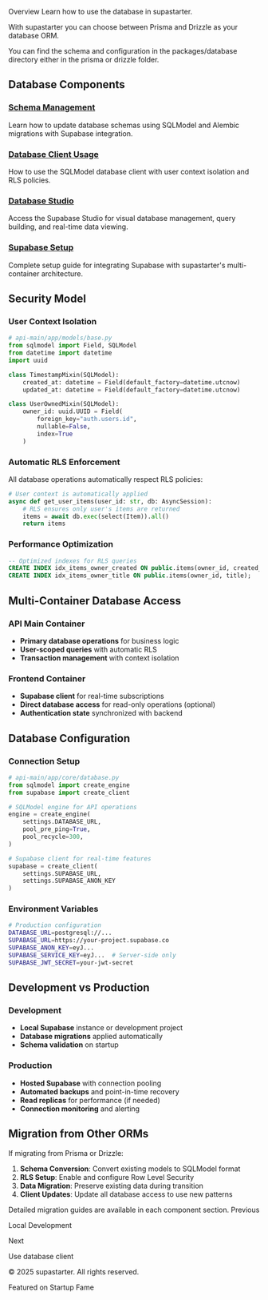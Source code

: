 Overview
Learn how to use the database in supastarter.

With supastarter you can choose between Prisma and Drizzle as your database ORM.

You can find the schema and configuration in the packages/database directory either in the prisma or drizzle folder.

## Database Components

### [Schema Management](Update_schema_&_migrate_changes.md)
Learn how to update database schemas using SQLModel and Alembic migrations with Supabase integration.

### [Database Client Usage](Use_database_client.md)
How to use the SQLModel database client with user context isolation and RLS policies.

### [Database Studio](Use_database_studio.md)
Access the Supabase Studio for visual database management, query building, and real-time data viewing.

### [Supabase Setup](Supabase_setup.md)
Complete setup guide for integrating Supabase with supastarter's multi-container architecture.

## Security Model

### User Context Isolation
```python
# api-main/app/models/base.py
from sqlmodel import Field, SQLModel
from datetime import datetime
import uuid

class TimestampMixin(SQLModel):
    created_at: datetime = Field(default_factory=datetime.utcnow)
    updated_at: datetime = Field(default_factory=datetime.utcnow)

class UserOwnedMixin(SQLModel):
    owner_id: uuid.UUID = Field(
        foreign_key="auth.users.id", 
        nullable=False, 
        index=True
    )
```

### Automatic RLS Enforcement
All database operations automatically respect RLS policies:
```python
# User context is automatically applied
async def get_user_items(user_id: str, db: AsyncSession):
    # RLS ensures only user's items are returned
    items = await db.exec(select(Item)).all()
    return items
```

### Performance Optimization
```sql
-- Optimized indexes for RLS queries
CREATE INDEX idx_items_owner_created ON public.items(owner_id, created_at DESC);
CREATE INDEX idx_items_owner_title ON public.items(owner_id, title);
```

## Multi-Container Database Access

### API Main Container
- **Primary database operations** for business logic
- **User-scoped queries** with automatic RLS
- **Transaction management** with context isolation

### Frontend Container
- **Supabase client** for real-time subscriptions
- **Direct database access** for read-only operations (optional)
- **Authentication state** synchronized with backend

## Database Configuration

### Connection Setup
```python
# api-main/app/core/database.py
from sqlmodel import create_engine
from supabase import create_client

# SQLModel engine for API operations
engine = create_engine(
    settings.DATABASE_URL,
    pool_pre_ping=True,
    pool_recycle=300,
)

# Supabase client for real-time features
supabase = create_client(
    settings.SUPABASE_URL,
    settings.SUPABASE_ANON_KEY
)
```

### Environment Variables
```bash
# Production configuration
DATABASE_URL=postgresql://...
SUPABASE_URL=https://your-project.supabase.co
SUPABASE_ANON_KEY=eyJ...
SUPABASE_SERVICE_KEY=eyJ...  # Server-side only
SUPABASE_JWT_SECRET=your-jwt-secret
```

## Development vs Production

### Development
- **Local Supabase** instance or development project
- **Database migrations** applied automatically
- **Schema validation** on startup

### Production
- **Hosted Supabase** with connection pooling
- **Automated backups** and point-in-time recovery
- **Read replicas** for performance (if needed)
- **Connection monitoring** and alerting

## Migration from Other ORMs

If migrating from Prisma or Drizzle:

1. **Schema Conversion**: Convert existing models to SQLModel format
2. **RLS Setup**: Enable and configure Row Level Security
3. **Data Migration**: Preserve existing data during transition
4. **Client Updates**: Update all database access to use new patterns

Detailed migration guides are available in each component section.
Previous

Local Development

Next

Use database client

© 2025 supastarter. All rights reserved.

Featured on Startup Fame




